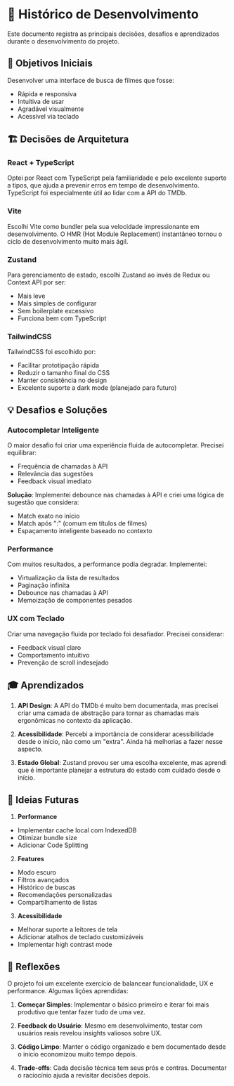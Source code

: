 # 📝 Histórico de Desenvolvimento

Este documento registra as principais decisões, desafios e aprendizados durante o desenvolvimento do projeto.

## 🎯 Objetivos Iniciais

Desenvolver uma interface de busca de filmes que fosse:
- Rápida e responsiva
- Intuitiva de usar
- Agradável visualmente
- Acessível via teclado

## 🏗️ Decisões de Arquitetura

### React + TypeScript
Optei por React com TypeScript pela familiaridade e pelo excelente suporte a tipos, que ajuda a prevenir erros em tempo de desenvolvimento. TypeScript foi especialmente útil ao lidar com a API do TMDb.

### Vite
Escolhi Vite como bundler pela sua velocidade impressionante em desenvolvimento. O HMR (Hot Module Replacement) instantâneo tornou o ciclo de desenvolvimento muito mais ágil.

### Zustand
Para gerenciamento de estado, escolhi Zustand ao invés de Redux ou Context API por ser:
- Mais leve
- Mais simples de configurar
- Sem boilerplate excessivo
- Funciona bem com TypeScript

### TailwindCSS
TailwindCSS foi escolhido por:
- Facilitar prototipação rápida
- Reduzir o tamanho final do CSS
- Manter consistência no design
- Excelente suporte a dark mode (planejado para futuro)

## 💡 Desafios e Soluções

### Autocompletar Inteligente
O maior desafio foi criar uma experiência fluida de autocompletar. Precisei equilibrar:
- Frequência de chamadas à API
- Relevância das sugestões
- Feedback visual imediato

**Solução**: Implementei debounce nas chamadas à API e criei uma lógica de sugestão que considera:
- Match exato no início
- Match após ":" (comum em títulos de filmes)
- Espaçamento inteligente baseado no contexto

### Performance
Com muitos resultados, a performance podia degradar. Implementei:
- Virtualização da lista de resultados
- Paginação infinita
- Debounce nas chamadas à API
- Memoização de componentes pesados

### UX com Teclado
Criar uma navegação fluida por teclado foi desafiador. Precisei considerar:
- Feedback visual claro
- Comportamento intuitivo
- Prevenção de scroll indesejado

## 🎓 Aprendizados

1. **API Design**: A API do TMDb é muito bem documentada, mas precisei criar uma camada de abstração para tornar as chamadas mais ergonômicas no contexto da aplicação.

2. **Acessibilidade**: Percebi a importância de considerar acessibilidade desde o início, não como um "extra". Ainda há melhorias a fazer nesse aspecto.

3. **Estado Global**: Zustand provou ser uma escolha excelente, mas aprendi que é importante planejar a estrutura do estado com cuidado desde o início.

## 🚀 Ideias Futuras

1. **Performance**
- Implementar cache local com IndexedDB
- Otimizar bundle size
- Adicionar Code Splitting

2. **Features**
- Modo escuro
- Filtros avançados
- Histórico de buscas
- Recomendações personalizadas
- Compartilhamento de listas

3. **Acessibilidade**
- Melhorar suporte a leitores de tela
- Adicionar atalhos de teclado customizáveis
- Implementar high contrast mode

## 🤔 Reflexões

O projeto foi um excelente exercício de balancear funcionalidade, UX e performance. Algumas lições aprendidas:

1. **Começar Simples**: Implementar o básico primeiro e iterar foi mais produtivo que tentar fazer tudo de uma vez.

2. **Feedback do Usuário**: Mesmo em desenvolvimento, testar com usuários reais revelou insights valiosos sobre UX.

3. **Código Limpo**: Manter o código organizado e bem documentado desde o início economizou muito tempo depois.

4. **Trade-offs**: Cada decisão técnica tem seus prós e contras. Documentar o raciocínio ajuda a revisitar decisões depois.
